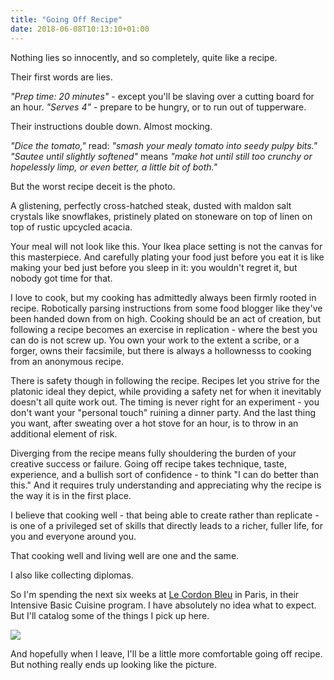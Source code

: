 ```yaml
---
title: "Going Off Recipe"
date: 2018-06-08T10:13:10+01:00
---
```


Nothing lies so innocently, and so completely, quite like a recipe.

Their first words are lies.

_"Prep time: 20 minutes"_ - except you'll be slaving over a cutting board for an hour. _"Serves 4"_ - prepare to be hungry, or to run out of tupperware.

Their instructions double down. Almost mocking.

_"Dice the tomato,"_ read: _"smash your mealy tomato into seedy pulpy bits."_ _"Sautee until slightly softened"_ means _"make hot until still too crunchy or hopelessly limp, or even better, a little bit of both."_

But the worst recipe deceit is the photo. 

A glistening, perfectly cross-hatched steak, dusted with maldon salt crystals like snowflakes, pristinely plated on stoneware on top of linen on top of rustic upcycled acacia. 

Your meal will not look like this. Your Ikea place setting is not the canvas for this masterpiece. And carefully plating your food just before you eat it is like making your bed just before you sleep in it: you wouldn't regret it, but nobody got time for that.

I love to cook, but my cooking has admittedly always been firmly rooted in recipe. Robotically parsing instructions from some food blogger like they've been handed down from on high. Cooking should be an act of creation, but following a recipe becomes an exercise in replication - where the best you can do is not screw up. You own your work to the extent a scribe, or a forger, owns their facsimile, but there is always a hollownesss to cooking from an anonymous recipe.

There is safety though in following the recipe. Recipes let you strive for the platonic ideal they depict, while providing a safety net for when it inevitably doesn't all quite work out. The timing is never right for an experiment - you don't want your "personal touch" ruining a dinner party. And the last thing you want, after sweating over a hot stove for an hour, is to throw in an additional element of risk.

Diverging from the recipe means fully shouldering the burden of your creative success or failure. Going off recipe takes technique, taste, experience, and a bullish sort of confidence - to think "I can do better than this." And it requires truly understanding and appreciating why the recipe is the way it is in the first place.

I believe that cooking well - that being able to create rather than replicate - is one of a privileged set of skills that directly leads to a richer, fuller life, for you and everyone around you. 

That cooking well and living well are one and the same.

I also like collecting diplomas. 

So I'm spending the next six weeks at [Le Cordon Bleu](https://www.cordonbleu.edu/home/en) in Paris, in their Intensive Basic Cuisine program. I have absolutely no idea what to expect. But I'll catalog some of the things I pick up here.

<img src="/post/going-off-recipe/arc.jpg" />

And hopefully when I leave, I'll be a little more comfortable going off recipe. But nothing really ends up looking like the picture.